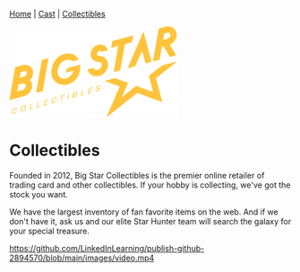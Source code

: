 [Home](Home.md) | [Cast](Cast.md) | [Collectibles](Collectibles.md)

<img src="images/logo_bigstar.svg" alt="Stargazers Logo" style="width:300px;">

# Collectibles

Founded in 2012, Big Star Collectibles is the premier online retailer of trading card and other collectibles. If your hobby is collecting, we've got the stock you want.

We have the largest inventory of fan favorite items on the web. And if we don't have it, ask us and our elite Star Hunter team will search the galaxy for your special treasure.

https://github.com/LinkedInLearning/publish-github-2894570/blob/main/images/video.mp4
